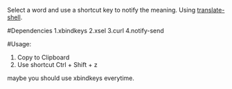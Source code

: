 Select a word and use a shortcut key to notify the meaning. Using [translate-shell](https://github.com/soimort/translate-shell).

#Dependencies
1.xbindkeys
2.xsel
3.curl
4.notify-send


#Usage:
1. Copy to Clipboard
2. Use shortcut Ctrl + Shift + z

maybe you should use xbindkeys everytime.
